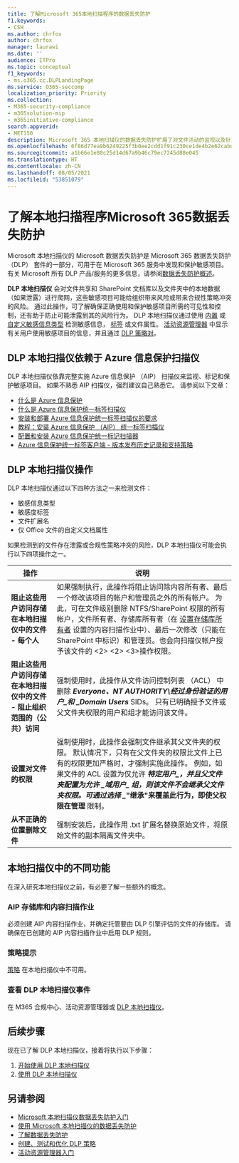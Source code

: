 ```yaml
---
title: 了解Microsoft 365本地扫描程序的数据丢失防护
f1.keywords:
- CSH
ms.author: chrfox
author: chrfox
manager: laurawi
ms.date: ''
audience: ITPro
ms.topic: conceptual
f1_keywords:
- ms.o365.cc.DLPLandingPage
ms.service: O365-seccomp
localization_priority: Priority
ms.collection:
- M365-security-compliance
- m365solution-mip
- m365initiative-compliance
search.appverid:
- MET150
description: Microsoft 365 本地扫描仪的数据丢失防护扩展了对文件活动的监视以及针对这些文件的安全操作，可扩展到本地文件共享和 SharePoint 文件夹和文档库。通过 Azure 信息保护 （AIP） 扫描仪扫描和保护文件
ms.openlocfilehash: 6f86d77ea9b6249225f3b0ee2cdd1f91c230ce1de4b2e62cabda7719de27bfa9
ms.sourcegitcommit: a1b66e1e80c25d14d67a9b46c79ec7245d88e045
ms.translationtype: HT
ms.contentlocale: zh-CN
ms.lasthandoff: 08/05/2021
ms.locfileid: "53851079"
---
```

# <a name="learn-about-the-microsoft-365-data-loss-prevention-on-premises-scanner"></a>了解本地扫描程序Microsoft 365数据丢失防护

Microsoft 本地扫描仪的 Microsoft 数据丢失防护是 Microsoft 365 数据丢失防护 （DLP） 套件的一部分，可用于在 Microsoft 365 服务中发现和保护敏感项目。 有关 Microsoft 所有 DLP 产品/服务的更多信息，请参阅[数据丢失防护概述](dlp-learn-about-dlp.md)。

**DLP 本地扫描仪** 会对文件共享和 SharePoint 文档库以及文件夹中的本地数据（如果泄露）进行爬网，这些敏感项目可能给组织带来风险或带来合规性策略冲突的风险。 通过此操作，可了解确保正确使用和保护敏感项目所需的可见性和控制，还有助于防止可能泄露到其的风险行为。 DLP 本地扫描仪通过使用 [内置](sensitive-information-type-entity-definitions.md) 或 [自定义敏感信息类型](create-a-custom-sensitive-information-type.md) 检测敏感信息， [标签](sensitivity-labels.md) 或文件属性。 [活动资源管理器](data-classification-activity-explorer.md) 中显示有关用户使用敏感项目的信息，并且通过 [DLP 策略对](create-test-tune-dlp-policy.md)。

## <a name="the-dlp-on-premises-scanner-relies-on-azure-information-protection-scanner"></a>DLP 本地扫描仪依赖于 Azure 信息保护扫描仪

DLP 本地扫描仪依靠完整实施 Azure 信息保护 （AIP） 扫描仪来监视、标记和保护敏感项目。 如果不熟悉 AIP 扫描仪，强烈建议自己熟悉它。 请参阅以下文章：

- [什么是 Azure 信息保护](/azure/information-protection/what-is-information-protection)
- [什么是 Azure 信息保护统一标签扫描仪](/azure/information-protection/deploy-aip-scanner)
- [安装和部署 Azure 信息保护统一标签扫描仪的要求](/azure/information-protection/deploy-aip-scanner-prereqs)
- [教程：安装 Azure 信息保护 （AIP） 统一标签扫描仪](/azure/information-protection/tutorial-install-scanner)
- [配置和安装 Azure 信息保护统一标记扫描器](/azure/information-protection/deploy-aip-scanner-configure-install)
- [Azure 信息保护统一标签客户端 - 版本发布历史记录和支持策略](/azure/information-protection/rms-client/unifiedlabelingclient-version-release-history)

## <a name="dlp-on-premises-scanner-actions"></a>DLP 本地扫描仪操作

DLP 本地扫描仪通过以下四种方法之一来检测文件：

- 敏感信息类型
- 敏感度标签
- 文件扩展名
- 仅 Office 文件的自定义文档属性 

如果检测到的文件存在泄露或合规性策略冲突的风险，DLP 本地扫描仪可能会执行以下四项操作之一。

|操作 |说明  |
|---------|---------|
|**阻止这些用户访问存储在本地扫描仪中的文件 - 每个人** | 如果强制执行，此操作将阻止访问除内容所有者、最后一个修改该项目的帐户和管理员之外的所有帐户。 为此，可在文件级别删除 NTFS/SharePoint 权限的所有帐户，文件所有者、存储库所有者（在 [设置存储库所有者](/azure/information-protection/deploy-aip-scanner-configure-install#use-a-data-loss-prevention-dlp-policy-public-preview) 设置的内容扫描作业中）、最后一次修改（只能在 SharePoint 中标识）和管理员。也会向扫描仪帐户授予该文件的 <2> <2> <3>操作权限。|
|**阻止这些用户访问存储在本地扫描仪中的文件 - 阻止组织范围的（公共）访问**    |强制使用时，此操作从文件访问控制列表 （ACL） 中删除 **_Everyone_*_、_*_NT AUTHORITY\经过身份验证的用户_*_和 _*_Domain Users_** SIDs。 只有已明确授予文件或父文件夹权限的用户和组才能访问该文件。|
|**设置对文件的权限**|强制使用时，此操作会强制文件继承其父文件夹的权限。 默认情况下，只有在父文件夹的权限比文件上已有的权限更加严格时，才强制实施此操作。 例如，如果文件的 ACL 设置为仅允许 **_特定用户_*_，并且父文件夹配置为允许 _*_域用户_*_ 组，则该文件不会继承父文件夹权限。可通过选择 _*"继承"来覆盖此行为，即使父权限在管理** 限制。|
|**从不正确的位置删除文件**|强制安装后，此操作用 .txt 扩展名替换原始文件，将原始文件的副本隔离文件夹中。 

## <a name="whats-different-in-the-on-premises-scanner"></a>本地扫描仪中的不同功能

在深入研究本地扫描仪之前，有必要了解一些额外的概念。

### <a name="aip-repositories-and-content-scan-jobs"></a>AIP 存储库和内容扫描作业

必须创建 AIP 内容扫描作业，并确定托管要由 DLP 引擎评估的文件的存储库。 请确保在已创建的 AIP 内容扫描作业中启用 DLP 规则。

### <a name="policy-tips"></a>策略提示

[策略](use-notifications-and-policy-tips.md) 在本地扫描仪中不可用。


### <a name="viewing-dlp-on-premises-scanner-events"></a>查看 DLP 本地扫描仪事件

在 M365 合规中心、活动资源管理器或 [DLP 本地扫描仪](data-classification-activity-explorer.md)。 

## <a name="next-steps"></a>后续步骤

现在已了解 DLP 本地扫描仪，接着将执行以下步骤：

1. [开始使用 DLP 本地扫描仪](dlp-on-premises-scanner-get-started.md)
2. [使用 DLP 本地扫描仪](dlp-on-premises-scanner-use.md)

## <a name="see-also"></a>另请参阅

- [Microsoft 本地扫描仪数据丢失防护入门](dlp-on-premises-scanner-get-started.md)
- [使用 Microsoft 本地扫描仪的数据丢失防护](dlp-on-premises-scanner-use.md)
- [了解数据丢失防护](dlp-learn-about-dlp.md)
- [创建、测试和优化 DLP 策略](create-test-tune-dlp-policy.md)
- [活动资源管理器入门](data-classification-activity-explorer.md)